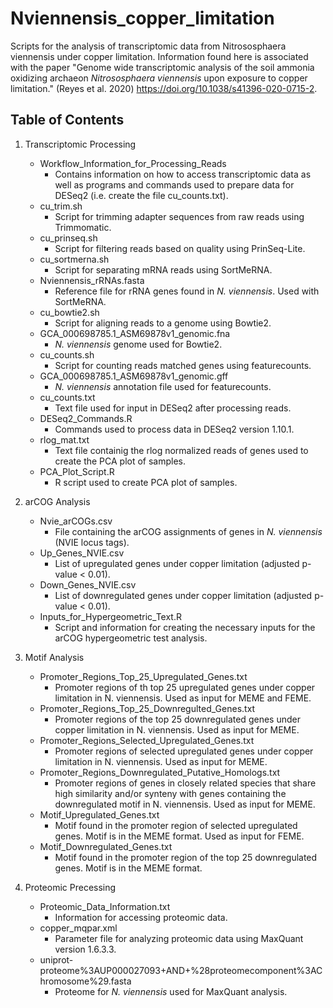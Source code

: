 # Nviennensis_copper_limitation
Scripts for the analysis of transcriptomic data from Nitrososphaera viennensis under copper limitation. Information found here is associated with the paper "Genome wide transcriptomic analysis of the soil ammonia oxidizing archaeon *Nitrososphaera viennensis* upon exposure to copper limitation." (Reyes et al. 2020) https://doi.org/10.1038/s41396-020-0715-2.

##  Table of Contents  

1.  Transcriptomic Processing
    *  Workflow_Information_for_Processing_Reads
       *  Contains information on how to access transcriptomic data as well as programs and commands used to prepare data for DESeq2 (i.e. create the file cu_counts.txt).
    *  cu_trim.sh
       *  Script for trimming adapter sequences from raw reads using Trimmomatic.
    *  cu_prinseq.sh
       *  Script for filtering reads based on quality using PrinSeq-Lite.
    *  cu_sortmerna.sh
       *  Script for separating mRNA reads using SortMeRNA.
    *  Nviennensis_rRNAs.fasta
       *  Reference file for rRNA genes found in *N. viennensis*.  Used with SortMeRNA.
    *  cu_bowtie2.sh
       *  Script for aligning reads to a genome using Bowtie2.
    *  GCA_000698785.1_ASM69878v1_genomic.fna
       *  *N. viennensis* genome used for Bowtie2.
    *  cu_counts.sh
       *  Script for counting reads matched genes using featurecounts.
     * GCA_000698785.1_ASM69878v1_genomic.gff
       *  *N. viennensis* annotation file used for featurecounts.
    *  cu_counts.txt
       *  Text file used for input in DESeq2 after processing reads.
    *  DESeq2_Commands.R
       *  Commands used to process data in DESeq2 version 1.10.1.
    *  rlog_mat.txt
       *  Text file containig the rlog normalized reads of genes used to create the PCA plot of samples.
    *  PCA_Plot_Script.R
       *  R script used to create PCA plot of samples.
    
   
    
2.  arCOG Analysis
    *  Nvie_arCOGs.csv
       *  File containing the arCOG assignments of genes in *N. viennensis* (NVIE locus tags). 
    *  Up_Genes_NVIE.csv
       *  List of upregulated genes under copper limitation (adjusted p-value &lt; 0.01). 
    *  Down_Genes_NVIE.csv
       *  List of downregulated genes under copper limitation (adjusted p-value &lt; 0.01).
    *  Inputs_for_Hypergeometric_Text.R
       *  Script and information for creating the necessary inputs for the arCOG hypergeometric test analysis. 
    
3.  Motif Analysis
    *  Promoter_Regions_Top_25_Upregulated_Genes.txt
       *  Promoter regions of th top 25 upregulated genes under copper limitation in N. viennensis.  Used as input for MEME and FEME.
    *  Promoter_Regions_Top_25_Downregulted_Genes.txt
       *  Promoter regions of the top 25 downregulated genes under copper limitation in N. viennensis.  Used as input for MEME.
    *  Promoter_Regions_Selected_Upregulated_Genes.txt
       *  Promoter regions of selected upregulated genes under copper limitation in N. viennensis.  Used as input for MEME.
    *  Promoter_Regions_Downregulated_Putative_Homologs.txt
       *  Promoter regions of genes in closely related species that share high similarity and/or synteny with genes containing the downregulated motif in N. viennensis.  Used as input for MEME. 
    *  Motif_Upregulated_Genes.txt
       *  Motif found in the promoter region of selected upregulated genes.  Motif is in the MEME format.  Used as input for FEME.
    *  Motif_Downregulated_Genes.txt
       *  Motif found in the promoter region of the top 25 downregulated genes.	Motif is in the MEME format.
    
4.  Proteomic Precessing
    *  Proteomic_Data_Information.txt
       *  Information for accessing proteomic data.
    *  copper_mqpar.xml
       *  Parameter file for analyzing proteomic data using MaxQuant version 1.6.3.3.
    *  uniprot-proteome%3AUP000027093+AND+%28proteomecomponent%3AChromosome%29.fasta
       *  Proteome for *N. viennensis* used for MaxQuant analysis.
    
